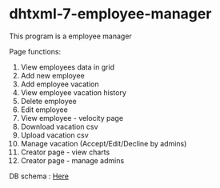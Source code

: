 # dhtxml-7-employee-manager

This program is a employee manager </br>

Page functions:

1. View employees data in grid </br>
2. Add new employee </br>
3. Add employee vacation </br>
4. View employee vacation history </br>
5. Delete employee </br>
5. Edit employee </br>
6. View employee - velocity page</br>
7. Download vacation csv</br>
8. Upload vacation csv</br>
9. Manage vacation (Accept/Edit/Decline by admins)</br>
10. Creator page - view charts</br>
11. Creator page - manage admins </br>

DB schema : [Here](https://github.com/SkarlexDev/dhtxml-7-employee-manager/blob/main/src/main/webapp/static/fake-data/data)
